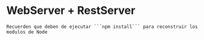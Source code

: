 # WebServer + RestServer

```
Recuerden que deben de ejecutar ```npm install``` para reconstruir los modulos de Node
```
